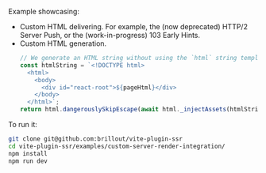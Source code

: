 Example showcasing:
 - Custom HTML delivering. For example, the (now deprecated) HTTP/2 Server Push, or the (work-in-progress) 103 Early Hints.
 - Custom HTML generation.
   ```js
   // We generate an HTML string without using the `html` string template tag
   const htmlString = `<!DOCTYPE html>
     <html>
       <body>
         <div id="react-root">${pageHtml}</div>
       </body>
     </html>`;
   return html.dangerouslySkipEscape(await html._injectAssets(htmlString, pageContext));
   ```

To run it:

```bash
git clone git@github.com:brillout/vite-plugin-ssr
cd vite-plugin-ssr/examples/custom-server-render-integration/
npm install
npm run dev
```
